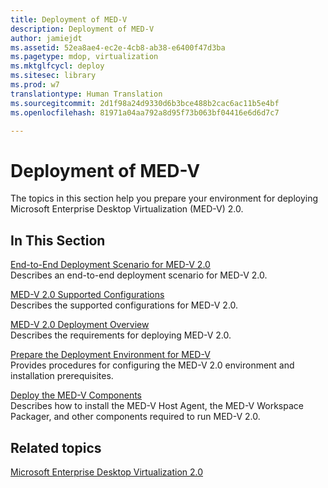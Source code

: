 ```yaml
---
title: Deployment of MED-V
description: Deployment of MED-V
author: jamiejdt
ms.assetid: 52ea8ae4-ec2e-4cb8-ab38-e6400f47d3ba
ms.pagetype: mdop, virtualization
ms.mktglfcycl: deploy
ms.sitesec: library
ms.prod: w7
translationtype: Human Translation
ms.sourcegitcommit: 2d1f98a24d9330d6b3bce488b2cac6ac11b5e4bf
ms.openlocfilehash: 81971a04aa792a8d95f73b063bf04416e6d6d7c7

---
```



# Deployment of MED-V


The topics in this section help you prepare your environment for deploying Microsoft Enterprise Desktop Virtualization (MED-V) 2.0.

## In This Section


<a href="" id="end-to-end-deployment-scenario-for-med-v-2-0"></a>[End-to-End Deployment Scenario for MED-V 2.0](end-to-end-deployment-scenario-for-med-v-20.md)  
Describes an end-to-end deployment scenario for MED-V 2.0.

<a href="" id="med-v-2-0-supported-configurations"></a>[MED-V 2.0 Supported Configurations](med-v-20-supported-configurations.md)  
Describes the supported configurations for MED-V 2.0.

<a href="" id="med-v-2-0-deployment-overview"></a>[MED-V 2.0 Deployment Overview](med-v-20-deployment-overview.md)  
Describes the requirements for deploying MED-V 2.0.

<a href="" id="prepare-the-deployment-environment-for-med-v"></a>[Prepare the Deployment Environment for MED-V](prepare-the-deployment-environment-for-med-v.md)  
Provides procedures for configuring the MED-V 2.0 environment and installation prerequisites.

<a href="" id="deploy-the-med-v-components"></a>[Deploy the MED-V Components](deploy-the-med-v-components.md)  
Describes how to install the MED-V Host Agent, the MED-V Workspace Packager, and other components required to run MED-V 2.0.

## Related topics


[Microsoft Enterprise Desktop Virtualization 2.0](index.md)

 

 








<!--HONumber=Jun16_HO4-->


